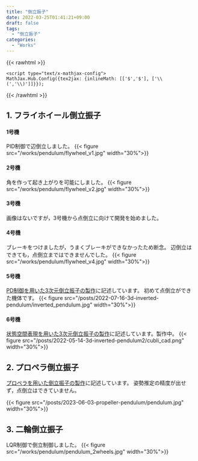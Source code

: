 ```yaml
---
title: "倒立振子"
date: 2022-03-25T01:41:21+09:00
draft: false
tags:
  - "倒立振子"
categories:
  - "Works"
---
```


<!--more-->

{{< rawhtml >}}
<script src="https://cdnjs.cloudflare.com/ajax/libs/mathjax/2.7.4/MathJax.js?config=TeX-AMS-MML_HTMLorMML"></script>
    <script type="text/x-mathjax-config">
    MathJax.Hub.Config({tex2jax: {inlineMath: [['$','$'], ['\\(','\\)']]}});
</script>
{{< /rawhtml >}}

## 1. フライホイール倒立振子
#### 1号機
PID制御で辺倒立しました。
{{< figure src="/works/pendulum/flywheel_v1.jpg" width="30%">}}

#### 2号機
角を作って起き上がりを可能にしました。
{{< figure src="/works/pendulum/flywheel_v2.jpg" width="30%">}}

#### 3号機
画像はないですが，3号機から点倒立に向けて開発を始めました。

#### 4号機
ブレーキをつけましたが，うまくブレーキができなかったため断念。
辺倒立はできても，点倒立まではできませんでした。
{{< figure src="/works/pendulum/flywheel_v4.jpg" width="30%">}}

#### 5号機
[PD制御を用いた3次元倒立振子の製作](https://teruru-52.github.io/post/2022-07-16-3d-inverted-pendulum/)に記述しています。
初めて点倒立ができた機体です。
{{< figure src="/posts/2022-07-16-3d-inverted-pendulum/inverted_pendulum.jpg" width="30%">}}

#### 6号機
[状態空間表現を用いた3次元倒立振子の製作](https://teruru-52.github.io/post/2022-05-14-3d-inverted-pendulum2/)に記述しています。製作中。
{{< figure src="/posts/2022-05-14-3d-inverted-pendulum2/cubli_cad.png" width="30%">}}

## 2. プロペラ倒立振子
[プロペラを用いた倒立振子の製作](https://teruru-52.github.io/post/2023-06-03-propeller-pendulum/)に記述しています。
姿勢推定の精度が出せず，点倒立はできていません。

{{< figure src="/posts/2023-06-03-propeller-pendulum/pendulum.jpg" width="30%">}}

## 3. 二輪倒立振子
LQR制御で倒立制御しました。
{{< figure src="/works/pendulum/pendulum_2wheels.jpg" width="30%">}}
